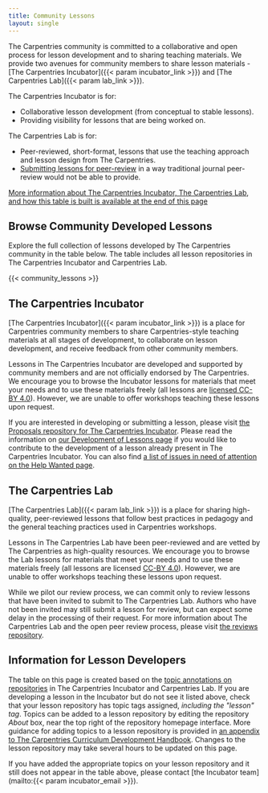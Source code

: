 ```yaml
---
title: Community Lessons
layout: single
---
```


The Carpentries community is committed to a collaborative and open process for lesson development and to sharing teaching materials. We provide two avenues for community members to share lesson materials - [The Carpentries Incubator]({{< param incubator_link >}}) and [The Carpentries Lab]({{< param lab_link >}}).

The Carpentries Incubator is for:

- Collaborative lesson development (from conceptual to stable lessons).
- Providing visibility for lessons that are being worked on.

The Carpentries Lab is for:

- Peer-reviewed, short-format, lessons that use the teaching approach and lesson design from The Carpentries.
- [Submitting lessons for peer-review](https://github.com/carpentries-lab/reviews/) in a way traditional journal peer-review would not be able to provide.

[More information about The Carpentries Incubator, The Carpentries Lab, and how this table is built is available at the end of this page](#the-carpentries-incubator)

## Browse Community Developed Lessons

Explore the full collection of lessons developed by The Carpentries community in the table below. The table includes all lesson repositories in The Carpentries Incubator and Carpentries Lab.

{{< community_lessons >}}

## The Carpentries Incubator

[The Carpentries Incubator]({{< param incubator_link >}}) is a place for Carpentries community members to share Carpentries-style teaching materials at all stages of development, to collaborate on lesson development, and receive feedback from other community members.

Lessons in The Carpentries Incubator are developed and supported by community members and are not officially endorsed by The Carpentries. We encourage you to browse the Incubator lessons for materials that meet your needs and to use these materials freely (all lessons are [licensed CC-BY 4.0](https://creativecommons.org/licenses/by/4.0/)). However, we are unable to offer workshops teaching these lessons upon request.

If you are interested in developing or submitting a lesson, please visit
[the Proposals repository for The Carpentries Incubator](https://github.com/carpentries-incubator/proposals#readme). Please read the information on [our Development of Lessons page](/involved-lessons/) if you would like to contribute to the development of a lesson already present
in The Carpentries Incubator. You can also find [a list of issues in need of attention on the Help Wanted page](/lessons/help_wanted/).

## The Carpentries Lab

[The Carpentries Lab]({{< param lab_link >}}) is a place for sharing high-quality, peer-reviewed lessons that follow best practices in pedagogy and the general teaching practices used in Carpentries workshops.

Lessons in The Carpentries Lab have been peer-reviewed and are vetted by The Carpentries as high-quality resources. We encourage you to browse the Lab lessons for materials that meet your needs and to use these materials freely (all lessons are licensed [CC-BY 4.0](https://creativecommons.org/licenses/by/4.0/)). However, we are unable to offer workshops teaching these lessons upon request.

While we pilot our review process, we can commit only to review lessons that have been invited to submit to The Carpentries Lab. Authors who have not been invited may still submit a lesson for review, but can expect some delay in the processing of their request. For more information about The Carpentries Lab and the open peer review process, please visit [the reviews repository](https://github.com/carpentries-lab/reviews/).

## Information for Lesson Developers

The table on this page is created based on the [topic annotations on repositories](https://docs.github.com/en/github/administering-a-repository/classifying-your-repository-with-topics)
in The Carpentries Incubator and Carpentries Lab. If you are developing a lesson in the Incubator but do not see it listed above, check that your lesson repository has topic tags assigned, _including the "lesson" tag_.  Topics can be added to a lesson repository by editing the repository _About_ box, near the top right of the repository homepage interface. More guidance for adding topics to a lesson repository is provided in [an appendix to The Carpentries Curriculum Development Handbook](https://cdh.carpentries.org/the-carpentries-incubator.html#topic-tags). Changes to the lesson repository may take several hours to be updated on this page.

If you have added the appropriate topics on your lesson repository and it
still does not appear in the table above, please contact [the Incubator team](mailto:{{< param incubator_email >}}).